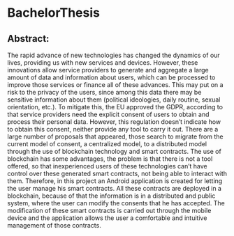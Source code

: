 # BachelorThesis
## Abstract:
The rapid advance of new technologies has changed the dynamics of our lives,
providing us with new services and devices. However, these innovations allow service
providers to generate and aggregate a large amount of data and information
about users, which can be processed to improve those services or finance all of
these advances. This may put on a risk to the privacy of the users, since among
this data there may be sensitive information about them (political ideologies,
daily routine, sexual orientation, etc.).
To mitigate this, the EU approved the GDPR, according to that service
providers need the explicit consent of users to obtain and process their personal
data. However, this regulation doesn’t indicate how to obtain this consent, neither
provide any tool to carry it out. There are a large number of proposals that
appeared, those search to migrate from the current model of consent,
a centralized model, to a distributed model through the use of blockchain
technology and smart contracts.
The use of blockchain has some advantages, the problem is that there is not a
tool offered, so that inexperienced users of these technologies can’t have control
over these generated smart contracts, not being able to interact with them.
Therefore, in this project an Android application is created for letting the user
manage his smart contracts. All these contracts are deployed in a blockchain,
because of that the information is in a distributed and public system, where the
user can modify the consents that he has accepted.
The modification of these smart contracts is carried out through the mobile
device and the application allows the user a comfortable and intuitive management
of those contracts.
